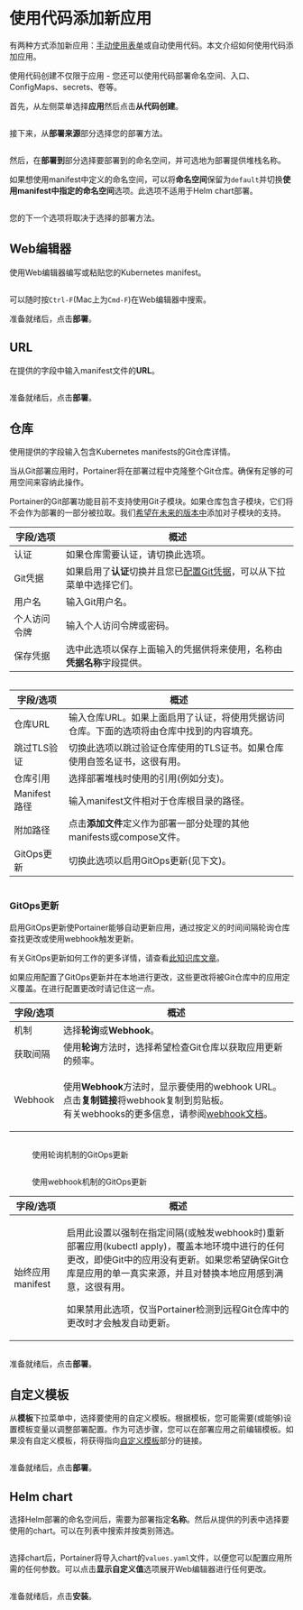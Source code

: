 # 使用代码添加新应用

有两种方式添加新应用：[手动使用表单](add.md)或自动使用代码。本文介绍如何使用代码添加应用。

使用代码创建不仅限于应用 - 您还可以使用代码部署命名空间、入口、ConfigMaps、secrets、卷等。

首先，从左侧菜单选择**应用**然后点击**从代码创建**。

<figure><img src="../..//assets/2.24.0-kubernetes-applications-manifest-add.gif" alt=""><figcaption></figcaption></figure>

接下来，从**部署来源**部分选择您的部署方法。

<figure><img src="../..//assets/2.20-kubernetes-applications-manifest-deployfrom.png" alt=""><figcaption></figcaption></figure>

然后，在**部署到**部分选择要部署到的命名空间，并可选地为部署提供堆栈名称。

如果想使用manifest中定义的命名空间，可以将**命名空间**保留为`default`并切换**使用manifest中指定的命名空间**选项。此选项不适用于Helm chart部署。

<figure><img src="../..//assets/2.20-kubernetes-applications-manifest-namespace.png" alt=""><figcaption></figcaption></figure>

您的下一个选项将取决于选择的部署方法。

## Web编辑器

使用Web编辑器编写或粘贴您的Kubernetes manifest。

<figure><img src="../..//assets/2.20-kubernetes-applications-manifest-webeditor.png" alt=""><figcaption></figcaption></figure>

可以随时按`Ctrl-F`(Mac上为`Cmd-F`)在Web编辑器中搜索。

准备就绪后，点击**部署**。

## URL

在提供的字段中输入manifest文件的**URL**。

<figure><img src="../..//assets/2.20-kubernetes-applications-manifest-url.png" alt=""><figcaption></figcaption></figure>

准备就绪后，点击**部署**。

## 仓库

使用提供的字段输入包含Kubernetes manifests的Git仓库详情。

当从Git部署应用时，Portainer将在部署过程中克隆整个Git仓库。确保有足够的可用空间来容纳此操作。

Portainer的Git部署功能目前不支持使用Git子模块。如果仓库包含子模块，它们将不会作为部署的一部分被拉取。我们[希望在未来的版本中](https://github.com/orgs/portainer/discussions/9767)添加对子模块的支持。

| 字段/选项          | 概述                                                                                                                                                                  |
| --------------------- | ------------------------------------------------------------------------------------------------------------------------------------------------------------------------- |
| 认证        | 如果仓库需要认证，请切换此选项。                                                                                                                |
| Git凭据       | 如果启用了**认证**切换并且您已[配置Git凭据](../../account-settings.md#git-credentials)，可以从下拉菜单中选择它们。 |
| 用户名              | 输入Git用户名。                                                                                                                                                  |
| 个人访问令牌 | 输入个人访问令牌或密码。                                                                                                                             |
| 保存凭据       | 选中此选项以保存上面输入的凭据供将来使用，名称由**凭据名称**字段提供。                                          |

<figure><img src="../..//assets/2.16-stacks-add-gitcreds.png" alt=""><figcaption></figcaption></figure>

| 字段/选项          | 概述                                                                                                                                                                                          |
| --------------------- | ------------------------------------------------------------------------------------------------------------------------------------------------------------------------------------------------- |
| 仓库URL        | 输入仓库URL。如果上面启用了认证，将使用凭据访问仓库。下面的选项将由仓库中找到的内容填充。 |
| 跳过TLS验证 | 切换此选项以跳过验证仓库使用的TLS证书。如果仓库使用自签名证书，这很有用。                                                  |
| 仓库引用  | 选择部署堆栈时使用的引用(例如分支)。                                                                                                                   |
| Manifest路径         | 输入manifest文件相对于仓库根目录的路径。                                                                                                                     |
| 附加路径      | 点击**添加文件**定义作为部署一部分处理的其他manifests或compose文件。                                                                                          |
| GitOps更新        | 切换此选项以启用GitOps更新(见下文)。                                                                                                                                              |

<figure><img src="../..//assets/2.24.0-kubernetes-applications-manifest-git.png" alt=""><figcaption></figcaption></figure>

### GitOps更新

启用GitOps更新使Portainer能够自动更新应用，通过按定义的时间间隔轮询仓库查找更改或使用webhook触发更新。

有关GitOps更新如何工作的更多详情，请查看[此知识库文章](https://portal.portainer.io/knowledge/how-do-automatic-updates-for-stacks-applications-work)。

如果应用配置了GitOps更新并在本地进行更改，这些更改将被Git仓库中的应用定义覆盖。在进行配置更改时请记住这一点。

| 字段/选项   | 概述                                                                                                                                                                                                                                                    |
| -------------- | ----------------------------------------------------------------------------------------------------------------------------------------------------------------------------------------------------------------------------------------------------------- |
| 机制      | 选择**轮询**或**Webhook**。                                                                                                                                                                                                                     |
| 获取间隔 | 使用**轮询**方法时，选择希望检查Git仓库以获取应用更新的频率。                                                                                                                                   |
| Webhook        | <p>使用<strong>Webhook</strong>方法时，显示要使用的webhook URL。点击<strong>复制链接</strong>将webhook复制到剪贴板。<br>有关webhooks的更多信息，请参阅<a href="webhooks.md">webhook文档</a>。</p> |

<figure><img src="../..//assets/2.19-stacks-add-git-polling.png" alt=""><figcaption><p>使用轮询机制的GitOps更新</p></figcaption></figure>

<figure><img src="../..//assets/2.19-stacks-add-git-webhook.png" alt=""><figcaption><p>使用webhook机制的GitOps更新</p></figcaption></figure>

| 字段/选项          | 概述                                                                                                                                                                                                                                                                                                                                                                                                                                                                                                                                                                                                   |
| --------------------- | ---------------------------------------------------------------------------------------------------------------------------------------------------------------------------------------------------------------------------------------------------------------------------------------------------------------------------------------------------------------------------------------------------------------------------------------------------------------------------------------------------------------------------------------------------------------------------------------------------------- |
| 始终应用manifest | <p>启用此设置以强制在指定间隔(或触发webhook时)重新部署应用(kubectl apply)，覆盖本地环境中进行的任何更改，即使Git中的应用没有更新。如果您希望确保Git仓库是应用的单一真实来源，并且对替换本地应用感到满意，这很有用。</p><p></p><p>如果禁用此选项，仅当Portainer检测到远程Git仓库中的更改时才会触发自动更新。</p> |

<figure><img src="../..//assets/2.19-kubernetes-ingress-add-manifest-git-alwaysapply.png" alt=""><figcaption></figcaption></figure>

准备就绪后，点击**部署**。

## 自定义模板

从**模板**下拉菜单中，选择要使用的自定义模板。根据模板，您可能需要(或能够)设置模板变量以调整部署配置。作为可选步骤，您可以在部署应用之前编辑模板。如果没有自定义模板，将获得指向[自定义模板](../templates/)部分的链接。

<figure><img src="../..//assets/2.20-kubernetes-applications-manifest-customtemplate.png" alt=""><figcaption></figcaption></figure>

准备就绪后，点击**部署**。

## Helm chart

选择Helm部署的命名空间后，需要为部署指定**名称**。然后从提供的列表中选择要使用的chart。可以在列表中搜索并按类别筛选。

<figure><img src="../..//assets/2.20-kubernetes-applications-manifest-helm-select.png" alt=""><figcaption></figcaption></figure>

选择chart后，Portainer将导入chart的`values.yaml`文件，以便您可以配置应用所需的任何参数。可以点击**显示自定义值**选项展开Web编辑器进行任何更改。

<figure><img src="../..//assets/2.20-kubernetes-applications-manifest-helm-webeditor.png" alt=""><figcaption></figcaption></figure>

准备就绪后，点击**安装**。
